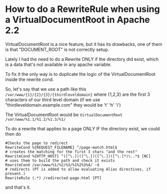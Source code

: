 # How to do a RewriteRule when using a VirtualDocumentRoot in Apache 2.2 

VirtualDocumentRoot is a nice feature, but it has its drawbacks, one of them is that "DOCUMENT_ROOT" is not correctly setup. 

Lately I had the need to do a Rewrite ONLY if the directory did exist, which is a data that's not available in any apache variable.

To fix it the only way is to duplicate the logic of the VirtualDocumentRoot inside the rewrite cond.

So, let's say that we use a path like this
```/var/www/{1}/{2}/{3}/{thirdleveldomain}```
where {1,2,3} are the first 3 characters of our third level domain (if we use "thirdleveldomain.example.com" they would be 't' 'h' 'i')

The VirtualDocumentRoot would be 
```VirtualDocumentRoot /var/www/%1.1/%1.2/%1.3/%1/```

To do a rewrite that applies to a page ONLY IF the directory exist, we could then do

```
#Checks the page to redirect
RewriteCond %{REQUEST_FILENAME} ^/page-match.html$
# creates the matching for the first 3 chars "and the rest"
RewriteCond %{HTTP_HOST} ^([^\.])([^\.])([^\.])([^\.]*)\..*$ [NC]
# uses them to build the path and check it exists
RewriteCond /var/www/%1/%2/%3/%1%2%3%4/ -d
# redirects (PT is added to allow evaluating Alias directives, if present.)
RewriteRule (.*) /redirected-page.html [PT]
```
and that's it.


